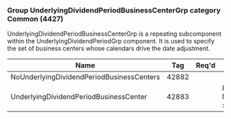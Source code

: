 ### Group UnderlyingDividendPeriodBusinessCenterGrp category Common (4427)

UnderlyingDividendPeriodBusinessCenterGrp is a repeating subcomponent within the UnderlyingDividendPeriodGrp component. It is used to specify the set of business centers whose calendars drive the date adjustment.

| Name                                      | Tag   | Req'd | Documentation                                                     |
|-------------------------------------------|-------|----------|-------------------------------------------------------------------|
| NoUnderlyingDividendPeriodBusinessCenters | 42882 |       |                                                                   |
| UnderlyingDividendPeriodBusinessCenter    | 42883 |       | Required if NoUnderlyingDividendPeriodBusinessCenters(42882) > 0. |

